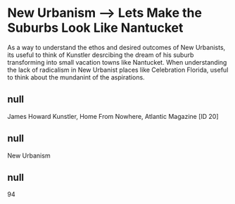 # New Urbanism --> Lets Make the Suburbs Look Like Nantucket

As a way to understand the ethos and desired outcomes of New Urbanists, its useful to think of Kunstler desrcibing the dream of his suburb transforming into small vacation towns like Nantucket. When understanding the lack of radicalism in New Urbanist places like Celebration Florida, useful to think about the mundanint of the aspirations.

## null

James Howard Kunstler, Home From Nowhere, Atlantic Magazine [ID 20]

## null

New Urbanism

## null

94
